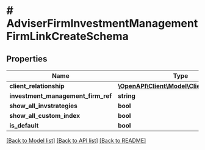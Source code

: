 # # AdviserFirmInvestmentManagementFirmLinkCreateSchema

## Properties

Name | Type | Description | Notes
------------ | ------------- | ------------- | -------------
**client_relationship** | [**\OpenAPI\Client\Model\ClientRelationship**](ClientRelationship.md) |  | [optional]
**investment_management_firm_ref** | **string** |  |
**show_all_invstrategies** | **bool** |  |
**show_all_custom_index** | **bool** |  |
**is_default** | **bool** |  |

[[Back to Model list]](../../README.md#models) [[Back to API list]](../../README.md#endpoints) [[Back to README]](../../README.md)
